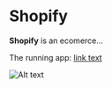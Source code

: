 # Shopify
**Shopify** is an ecomerce...

The running app: [link text](http://shopify-heroku-nir-programmer.herokuapp.com/ShopifyAdmin/)

![Alt text](DOCS/Diagrams/UML/Use-Case.png/path/to/image.png?raw=true "Optional Title")

